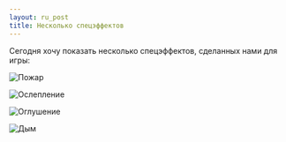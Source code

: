 ```yaml
---
layout: ru_post
title: Несколько спецэффектов
---
```


Сегодня хочу показать несколько спецэффектов, сделанных нами для игры:

![Пожар](http://i.imgur.com/K3Qh0pd.gif)

![Ослепление](http://i.imgur.com/GnIcvh6.gif)

![Оглушение](http://i.imgur.com/9EgEAvd.gif)

![Дым](http://i.imgur.com/x7bjZVa.gif)
